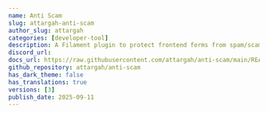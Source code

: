 ```yaml
---
name: Anti Scam
slug: attargah-anti-scam
author_slug: attargah
categories: [developer-tool]
description: A Filament plugin to protect frontend forms from spam/scam bots with IP blocking and a blacklist management panel.
discord_url: 
docs_url: https://raw.githubusercontent.com/attargah/anti-scam/main/README.md
github_repository: attargah/anti-scam
has_dark_theme: false
has_translations: true
versions: [3]
publish_date: 2025-09-11
---
```

